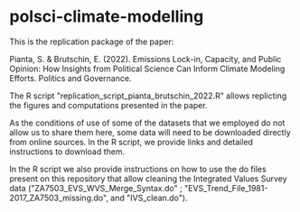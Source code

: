 # polsci-climate-modelling

This is the replication package of the paper:

Pianta, S. & Brutschin, E. (2022). Emissions Lock-in, Capacity, and Public Opinion: How Insights from Political Science Can Inform Climate Modeling Efforts. Politics and Governance.

The R script "replication_script_pianta_brutschin_2022.R" allows replicting the figures and computations presented in the paper.

As the conditions of use of some of the datasets that we employed do not allow us to share them here, some data will need to be downloaded directly from online sources. In the R script, we provide links and detailed instructions to download them.

In the R script we also provide instructions on how to use the do files present on this repository that allow cleaning the Integrated Values Survey data ("ZA7503_EVS_WVS_Merge_Syntax.do" ; "EVS_Trend_File_1981-2017_ZA7503_missing.do", and "IVS_clean.do").

